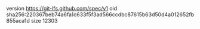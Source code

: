 version https://git-lfs.github.com/spec/v1
oid sha256:220367beb74a6fa1c633f5f3ad566ccdbc87615b63d50d4a012652fb855aca1d
size 12303

